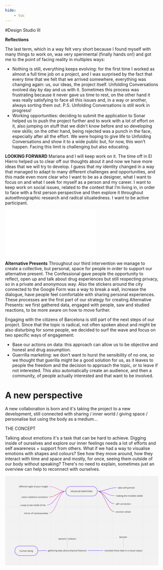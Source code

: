 ```yaml
---
hide:
    - toc
---
```




#Design Studio III

**Reflections**

The last term, which in a way felt very short because I found myself with many things to work on, was very sperimental (finally hands on!) and got me to the point of facing reality in multiples ways:
- Nothing is still, everything keeps evolving:
for the first time I worked as almost a full
time job on a project, and I was surprised by the fact that every time that we felt that we arrived somewhere, everything was changing again: us, our ideas, the project itself. Unfolding Conversations evolved day by day and us with it. Sometimes this process was frustrating because it never gave us time to rest, on the other hand it was really satisfying to face all this issues and, in a way or another, always sorting them out.
P.S. Unfolding Conversations is still work in progress!
- Working opportunities: deciding to submit the application to Sonar helped us to push
the project further and to work with a lot of effort on it, also jumping on stuff that we didn’t know before and so developing new skills; on the other hand, being rejected was a punch in the face, especially after all the effort. We were hoping to give life to Unfolding Conversations and show it to a wide public but, for now, this won’t happen. Facing this limit is challenging but also educating.

**LOOKING FORWARD**
Mariana and I will keep work on it. The time off in El Hierro helped us to clear off our thoughts about it and now we have more ideas that we will try to develop.
I guess that my identity changed in a way
that managed to adapt to many different challenges and opportunities, and this made even more clear who I want to be as a designer, what I want to focus on and what I seek for myself as a person and my career.
I want to keep work on social issues, related to the context that I’m living in, in order to face with a first person perspective and then explore it throughout autoethnographic research and radical situatedness.
I want to be active participant.


![](../images/proto/studio3.pdf)

**Alternative Presents**
Throughout our third intervention we manage to create a collective, but personal, space for people in order to support our alternative present. The Confessional gave people the opportunity to reflect, open up and talk about drug experiences but still respecting privacy, so in a private and anonymous way.
Also the stickers around the city connected to the Google Form was a way to break a wall, increase the dialogue, have people feel comfortable with sharing personal experiences.
These processes are the first part of our strategy for creating Alternative Presents: we first gathered data, engaged with people, saw and studied reactions, to be more aware on how to move further.

Engaging with the citizens of Barcelona is still part of the next steps of our project. Since that the topic is radical, not often spoken about and might be also disturbing for some people, we decided to surf the wave and focus on two specific ways of engagement:
- Base our actions on data: this approach can allow us to be objective and honest and drug assumption.
- Guerrilla marketing: we don’t want to hurst the sensibility of no one, so we thought that guerilla might be a good solution for us,
as it leaves to people the freedom and the decision to approach the topic, or to leave if not interested. This also automatically create an audience, and then a community, of people actually interested and that want to be involved.




# A new perspective

A new collaboration is born and it's taking the project to a new development, still connected with sharing / inner world / giving space / personalise but using the body as a medium...



THE CONCEPT

Talking about emotions it's a task that can be hard to achieve. Digging inside of ourselves and explore our inner feelings needs a lot of efforts and self awareness + support from others.
What if we had a way to visualise emotions with shapes and colours? See how they move around, how they interact with time and space and mostly, for once, seeing them outside of our body without speaking?
There's no need to explain, sometimes just an overview can help to reconnect with ourselves.

![](../images/myfight/new.png)
